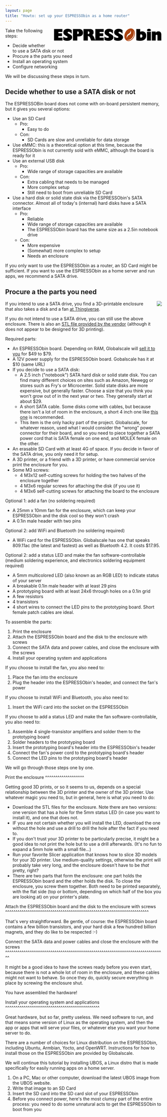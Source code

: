 ```yaml
---
layout: page
title: "Howto: set up your ESPRESSObin as a home router"
---
```


<a href="https://espressobin.net/"><img style="float:right; margin-left: 15px; margin-bottom: 15px" src="/images/espressobin.png"/></a>

Take the following steps:

* Decide whether to use a SATA disk or not
* Procure a the parts you need
* Install an operating system
* Configure networking

We will be discussing these steps in turn.

Decide whether to use a SATA disk or not
----------------------------------------

The ESPRESSOBin board does not come with on-board persistent memory, but it gives
you several options:

* Use an SD Card
  * Pro:
    * Easy to do
  * Con:
    * SD Cards are slow and unreliable for data storage
* Use eMMC: this is a theoretical option at this time, because the ESPRESSObin
  is not currently sold with eMMC, although the board is ready for it
* Use an external USB disk
  * Pro:
    * Wide range of storage capacities are available
  * Con:
    * Extra cabling that needs to be managed
    * More complex setup
    * Still need to boot from unreliable SD Card
* Use a hard disk or solid state disk via the ESPRESSObin's SATA connector. Almost
  all of today's (internal) hard disks have a SATA interface
  * Pro:
    * Reliable
    * Wide range of storage capacities are available
    * The ESPRESSObin board has the same size as a 2.5in notebook drive
  * Con:
    * More expensive
    * (Somewhat) more complex to setup
    * Needs an enclosure

If you only want to use the ESPRESSObin as a router, an SD Card might be sufficient.
If you want to use the ESPRESSObin as a home server and run apps, we recommend a SATA
drive.

Procure a the parts you need
-----------------------------

<a href="https://www.thingiverse.com/thing:2707086"><img style="float:right; margin-left: 15px; margin-bottom: 15px" src="http://upon2020.com/blog/wp-content/uploads/2017/12/IMG_0072-150x150.jpg"/></a>

If you intend to use a SATA drive, you find a 3D-printable enclosure that
also takes a disk and a fan
<a href="https://www.thingiverse.com/thing:2707086">at Thingiverse</a>.

If you do not intend to use a SATA drive, you can still use the above
enclosure. There is also an
<a href="http://wiki.espressobin.net/tiki-index.php?page=3D+files">STL file
provided by the vendor</a> (although it does not appear to be designed for 3D printing).

Required parts:
* An ESPRESSObin board. Depending on RAM, Globalscale will <a href="https://espressobin.net/">sell
  it to you</a> for $49 to $79.
* A 12V power supply for the ESPRESSObin board. Gobalscale has it at $10 (same URL)
* If you decide to use a SATA disk:
  * A 2.5 inch ("notebook") SATA hard disk or solid state disk. You can find many different
    choices on sites such as Amazon, Newegg or stores such as Fry's or Microcenter. Solid
    state disks are more expensive, but generally faster. Choose a size that you think you
    won't grow out of in the next year or two. They generally start at about $29.
  * A short SATA cable. Some disks come with cables, but because there isn't a lot of room
    in the enclosure, a short 4 inch one like
    <a href="https://www.amazon.com/SATAGear-Serial-Latching-Cable-Straight/dp/B01MXFCWD7/ref=sr_1_3?s=amazon-devices&ie=UTF8&qid=1513310955&sr=8-3&keywords=4+in+sata">this one</a> is recommended.
  * This item is the only hacky part of the project. Globalscale, for whatever reason, used
    what I would consider the "wrong" power connector for their board, and so you need to
    piece together a SATA power cord that is SATA female on one end, and MOLEX female
    on the other.
* An erasable SD Card with at least 4G of space. If you decide in favor of the SATA drive, you
  only need it for setup.
* A 3D printer, or a friend with a 3D printer, or have commercial service print the
  enclosure for you.
* Some M3 screws:
  * 4 M3x12 self-cutting screws for holding the two halves of the enclosure together
  * 4 M3x6 regular screws for attaching the disk (if you use it)
  * 4 M3x6 self-cutting screws for attaching the board to the enclosure

Optional 1: add a fan (no soldering required)
* A 25mm x 10mm fan for the enclosure, which can keep your ESPRESSObin and the disk
  cool so they won't crash
* A 0.1in male header with two pins

Optional 2: add WiFi and Bluetooth (no soldering required)
* A WiFi card for the ESPRESSObin. Globalscale has one that speaks 809.11ac (the latest
  and fastest) as well as Bluetooth 4.2. It costs $17.95.

Optional 2: add a status LED and make the fan software-controllable (medium soldering
experience, and electronics soldering equipment required)
* A 5mm multicolored LED (also known as an RGB LED) to indicate status of your server
* A breakable 0.1in male header with at least 29 pins
* A prototyping board with at least 24x6 through holes on a 0.1in grid
* A few resistors
* 4 transistors
* 4 short wires to connect the LED pins to the prototyping board. Short female patch
  cables are ideal.

To assemble the parts:
1. Print the enclosure
2. Attach the ESPRESSObin board and the disk to the enclosure with screws
3. Connect the SATA data and power cables, and close the enclosure with the screws
4. Install your operating system and applications

If you choose to install the fan, you also need to:
1. Place the fan into the enclosure
2. Plug the header into the ESPRESSObin's header, and connect the fan's power

If you choose to install WiFi and Bluetooth, you also need to:
1. Insert the WiFi card into the socket on the ESPRESSObin

If you choose to add a status LED and make the fan software-controllable, you also need to:
1. Assemble 4 single-transistor amplifiers and solder them to the prototyping board
2. Solder headers to the prototyping board
3. Insert the prototyping board's header into the ESPRESSObin's header
4. Connect the fan's power cord to the prototyping board's header
5. Connect the LED pins to the prototyping board's header

We will go through those steps one by one.

Print the enclosure
^^^^^^^^^^^^^^^^^^^

Getting good 3D prints, or so it seems to us, depends on a special relationship between
the 3D printer and the owner of the 3D printer. Use whatever magic you need to, but in
general, here is what you need to do:
* Download the STL files for the enclosure. Note there are two versions: one version that
  has a hole for the 5mm status LED (in case you want to install it), and one that does not.
* IF you are not certain whether you will install the LED, download the one without the
  hole and use a drill to drill the hole after the fact if you need to.
* If you don't trust your 3D printer to be particularly precise, it might be a good idea
  to not print the hole but to use a drill afterwards. (It's no fun to expand a 5mm hole
  with a small file...)
* Run your favorite Slicer application that knows how to slice 3D models for your 3D printer.
  Use medium-quality settings, otherwise the print will probably take very long, and the
  enclosure doesn't have to be *that* pretty, right?
* There are two parts that form the enclosure: one part holds the ESPRESSObin board and
  the other holds the disk. To close the enclosure, you screw them together. Both need
  to be printed separately, with the flat side (top or bottom, depending on which half of
  the box you are looking at) on your printer's plate.

Attach the ESPRESSObin board and the disk to the enclosure with screws
^^^^^^^^^^^^^^^^^^^^^^^^^^^^^^^^^^^^^^^^^^^^^^^^^^^^^^^^^^^^^^^^^^^^^^

That's very straightforward. Be gentle, of course: the ESPRESSObin board contains a few
billion transistors, and your hard disk a few hundred billion magnets, and they do like
to be respected :-)

Connect the SATA data and power cables and close the enclosure with the screws
^^^^^^^^^^^^^^^^^^^^^^^^^^^^^^^^^^^^^^^^^^^^^^^^^^^^^^^^^^^^^^^^^^^^^^^^^^^^^^

It might be a good idea to have the screws ready before you even start, because
there is not a whole lot of room in the enclosure, and these cables might not want to
behave. So once they do, quickly secure everything in place by screwing the enclosure
shut.

You have assembled the hardware!

Install your operating system and applications
^^^^^^^^^^^^^^^^^^^^^^^^^^^^^^^^^^^^^^^^^^^^^^

Great hardware, but so far, pretty useless. We need software to run, and that means
some version of Linux as the operating system, and then the app or apps that will serve
your files, or whatever else you want your home server to do.

There are a number of choices for Linux distribution on the ESPRESSObin, including
Ubuntu, Armbian, Yocto, and OpenWRT. Instructions for how to install those on the
ESPRESSObin are provided by Globalscale.

We will continue this tutorial by installing UBOS, a Linux distro that is made specifically
for easily running apps on a home server.

1. On a PC, Mac or other computer, download the latest UBOS image from the UBOS website.
2. Write that image to an SD Card
3. Insert the SD card into the SD card slot of your ESPRESSObin
4. Before you connect power, here's the most clumsy part of the entire process: you need
   to do some unnatural acts to get the ESPRESSObin to boot from you

